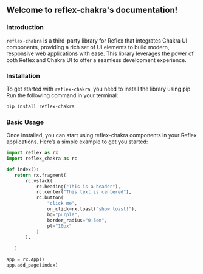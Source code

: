 ## Welcome to reflex-chakra's documentation!

### Introduction

`reflex-chakra` is a third-party library for Reflex that integrates Chakra UI components, providing a rich set of UI elements to build modern, responsive web applications with ease. 
This library leverages the power of both Reflex and Chakra UI to offer a seamless development experience.

### Installation

To get started with `reflex-chakra`, you need to install the library using pip. Run the following command in your terminal:

```bash
pip install reflex-chakra
```

### Basic Usage
Once installed, you can start using reflex-chakra components in your Reflex applications.
Here’s a simple example to get you started:

```python
import reflex as rx
import reflex_chakra as rc

def index():
   return rx.fragment(
       rc.vstack(
           rc.heading("This is a header"),
           rc.center("This text is centered"),
           rc.button(
               "click me",
               on_click=rx.toast("show toast!"),
               bg="purple",
               border_radius="0.5em",
               pl="10px"
           )
       ),
       
   )

app = rx.App()
app.add_page(index)
```